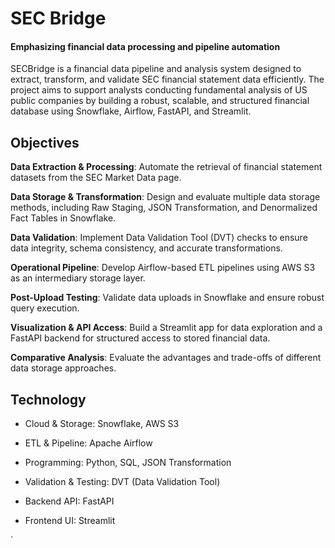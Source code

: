 # SEC Bridge

#### Emphasizing financial data processing and pipeline automation

SECBridge is a financial data pipeline and analysis system designed to extract, transform, and validate SEC financial statement data efficiently. The project aims to support analysts conducting fundamental analysis of US public companies by building a robust, scalable, and structured financial database using Snowflake, Airflow, FastAPI, and Streamlit.

## Objectives

**Data Extraction & Processing**: Automate the retrieval of financial statement datasets from the SEC Market Data page.

**Data Storage & Transformation**: Design and evaluate multiple data storage methods, including Raw Staging, JSON Transformation, and Denormalized Fact Tables in Snowflake.

**Data Validation**: Implement Data Validation Tool (DVT) checks to ensure data integrity, schema consistency, and accurate transformations.

**Operational Pipeline**: Develop Airflow-based ETL pipelines using AWS S3 as an intermediary storage layer.

**Post-Upload Testing**: Validate data uploads in Snowflake and ensure robust query execution.

**Visualization & API Access**: Build a Streamlit app for data exploration and a FastAPI backend for structured access to stored financial data.

**Comparative Analysis**: Evaluate the advantages and trade-offs of different data storage approaches.

## Technology

- Cloud & Storage: Snowflake, AWS S3

- ETL & Pipeline: Apache Airflow

- Programming: Python, SQL, JSON Transformation

- Validation & Testing: DVT (Data Validation Tool)

- Backend API: FastAPI

- Frontend UI: Streamlit

`